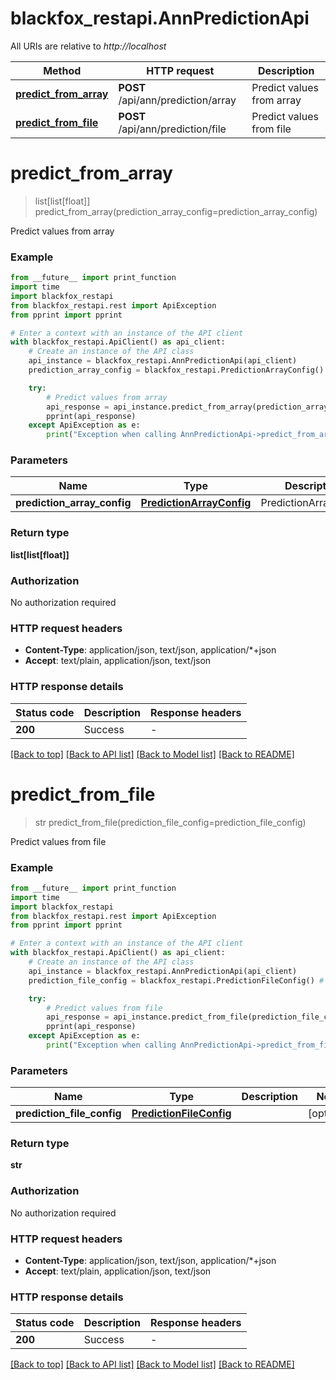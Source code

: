 # blackfox_restapi.AnnPredictionApi

All URIs are relative to *http://localhost*

Method | HTTP request | Description
------------- | ------------- | -------------
[**predict_from_array**](AnnPredictionApi.md#predict_from_array) | **POST** /api/ann/prediction/array | Predict values from array
[**predict_from_file**](AnnPredictionApi.md#predict_from_file) | **POST** /api/ann/prediction/file | Predict values from file


# **predict_from_array**
> list[list[float]] predict_from_array(prediction_array_config=prediction_array_config)

Predict values from array

### Example

```python
from __future__ import print_function
import time
import blackfox_restapi
from blackfox_restapi.rest import ApiException
from pprint import pprint

# Enter a context with an instance of the API client
with blackfox_restapi.ApiClient() as api_client:
    # Create an instance of the API class
    api_instance = blackfox_restapi.AnnPredictionApi(api_client)
    prediction_array_config = blackfox_restapi.PredictionArrayConfig() # PredictionArrayConfig | PredictionArrayConfig (optional)

    try:
        # Predict values from array
        api_response = api_instance.predict_from_array(prediction_array_config=prediction_array_config)
        pprint(api_response)
    except ApiException as e:
        print("Exception when calling AnnPredictionApi->predict_from_array: %s\n" % e)
```

### Parameters

Name | Type | Description  | Notes
------------- | ------------- | ------------- | -------------
 **prediction_array_config** | [**PredictionArrayConfig**](PredictionArrayConfig.md)| PredictionArrayConfig | [optional] 

### Return type

**list[list[float]]**

### Authorization

No authorization required

### HTTP request headers

 - **Content-Type**: application/json, text/json, application/*+json
 - **Accept**: text/plain, application/json, text/json

### HTTP response details
| Status code | Description | Response headers |
|-------------|-------------|------------------|
**200** | Success |  -  |

[[Back to top]](#) [[Back to API list]](../README.md#documentation-for-api-endpoints) [[Back to Model list]](../README.md#documentation-for-models) [[Back to README]](../README.md)

# **predict_from_file**
> str predict_from_file(prediction_file_config=prediction_file_config)

Predict values from file

### Example

```python
from __future__ import print_function
import time
import blackfox_restapi
from blackfox_restapi.rest import ApiException
from pprint import pprint

# Enter a context with an instance of the API client
with blackfox_restapi.ApiClient() as api_client:
    # Create an instance of the API class
    api_instance = blackfox_restapi.AnnPredictionApi(api_client)
    prediction_file_config = blackfox_restapi.PredictionFileConfig() # PredictionFileConfig |  (optional)

    try:
        # Predict values from file
        api_response = api_instance.predict_from_file(prediction_file_config=prediction_file_config)
        pprint(api_response)
    except ApiException as e:
        print("Exception when calling AnnPredictionApi->predict_from_file: %s\n" % e)
```

### Parameters

Name | Type | Description  | Notes
------------- | ------------- | ------------- | -------------
 **prediction_file_config** | [**PredictionFileConfig**](PredictionFileConfig.md)|  | [optional] 

### Return type

**str**

### Authorization

No authorization required

### HTTP request headers

 - **Content-Type**: application/json, text/json, application/*+json
 - **Accept**: text/plain, application/json, text/json

### HTTP response details
| Status code | Description | Response headers |
|-------------|-------------|------------------|
**200** | Success |  -  |

[[Back to top]](#) [[Back to API list]](../README.md#documentation-for-api-endpoints) [[Back to Model list]](../README.md#documentation-for-models) [[Back to README]](../README.md)

